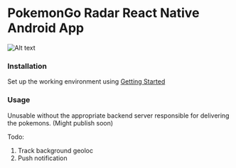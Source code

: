 # PokemonGo Radar React Native Android App
![Alt text](ratatafinder.jpeg?raw=true "Screenshot")

### Installation
Set up the working environment using [Getting Started](https://facebook.github.io/react-native/docs/getting-started.html)

### Usage

Unusable without the appropriate backend server responsible for delivering the pokemons.
(Might publish soon)

Todo:
1. Track background geoloc
2. Push notification
